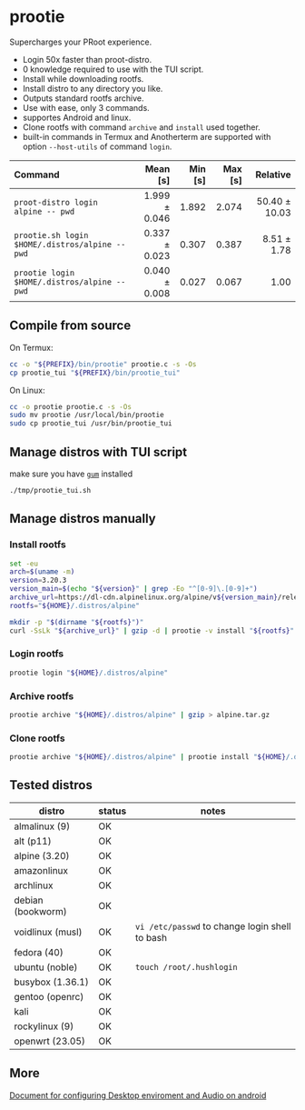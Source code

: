 # prootie

Supercharges your PRoot experience.

- Login 50x faster than proot-distro.
- 0 knowledge required to use with the TUI script.
- Install while downloading rootfs.
- Install distro to any directory you like.
- Outputs standard rootfs archive.
- Use with ease, only 3 commands.
- supportes Android and linux.
- Clone rootfs with command `archive` and `install` used together.
- built-in commands in Termux and Anotherterm are supported with option `--host-utils` of command `login`.

| Command                                         |      Mean [s] | Min [s] | Max [s] |      Relative |
| :---------------------------------------------- | ------------: | ------: | ------: | ------------: |
| `proot-distro login alpine -- pwd`              | 1.999 ± 0.046 |   1.892 |   2.074 | 50.40 ± 10.03 |
| `prootie.sh login $HOME/.distros/alpine -- pwd` | 0.337 ± 0.023 |   0.307 |   0.387 |   8.51 ± 1.78 |
| `prootie login $HOME/.distros/alpine -- pwd`    | 0.040 ± 0.008 |   0.027 |   0.067 |          1.00 |

## Compile from source

On Termux:

```sh
cc -o "${PREFIX}/bin/prootie" prootie.c -s -Os
cp prootie_tui "${PREFIX}/bin/prootie_tui"
```

On Linux:

```sh
cc -o prootie prootie.c -s -Os
sudo mv prootie /usr/local/bin/prootie
sudo cp prootie_tui /usr/bin/prootie_tui
```

## Manage distros with TUI script

make sure you have [`gum`](https://github.com/charmbracelet/gum) installed

```sh
./tmp/prootie_tui.sh
```

## Manage distros manually

### Install rootfs

```sh
set -eu
arch=$(uname -m)
version=3.20.3
version_main=$(echo "${version}" | grep -Eo "^[0-9]\.[0-9]+")
archive_url=https://dl-cdn.alpinelinux.org/alpine/v${version_main}/releases/${arch}/alpine-minirootfs-${version}-${arch}.tar.gz
rootfs="${HOME}/.distros/alpine"

mkdir -p "$(dirname "${rootfs}")"
curl -SsLk "${archive_url}" | gzip -d | prootie -v install "${rootfs}"
```

### Login rootfs

```sh
prootie login "${HOME}/.distros/alpine"
```

### Archive rootfs

```sh
prootie archive "${HOME}/.distros/alpine" | gzip > alpine.tar.gz
```

### Clone rootfs

```sh
prootie archive "${HOME}/.distros/alpine" | prootie install "${HOME}/.distros/alpine2"
```

## Tested distros

| distro            | status | notes                                          |
| ----------------- | ------ | ---------------------------------------------- |
| almalinux (9)     | OK     |                                                |
| alt (p11)         | OK     |                                                |
| alpine (3.20)     | OK     |                                                |
| amazonlinux       | OK     |                                                |
| archlinux         | OK     |                                                |
| debian (bookworm) | OK     |                                                |
| voidlinux (musl)  | OK     | `vi /etc/passwd` to change login shell to bash |
| fedora (40)       | OK     |                                                |
| ubuntu (noble)    | OK     | `touch /root/.hushlogin`                       |
| busybox (1.36.1)  | OK     |                                                |
| gentoo (openrc)   | OK     |                                                |
| kali              | OK     |                                                |
| rockylinux (9)    | OK     |                                                |
| openwrt (23.05)   | OK     |                                                |

## More

[Document for configuring Desktop enviroment and Audio on android](doc.md)
